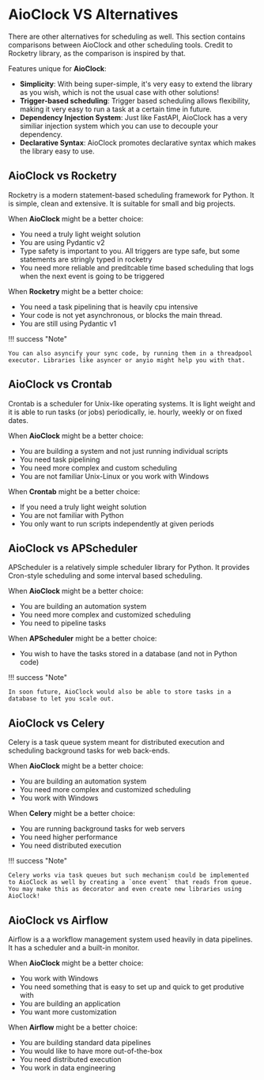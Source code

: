 # AioClock VS Alternatives

There are other alternatives for scheduling as well.
This section contains comparisons between AioClock
and other scheduling tools.
Credit to Rocketry library, as the comparison is inspired by that.

Features unique for **AioClock**:

- **Simplicity**: With being super-simple, it's very easy to extend the library as you wish, which is not the usual case with other solutions!
- **Trigger-based scheduling**: Trigger based scheduling allows flexibility, making it very easy to run a task at a certain time in future.
- **Dependency Injection System**: Just like FastAPI, AioClock has a very similiar injection system which you can use to decouple your dependency.
- **Declarative Syntax**: AioClock promotes declarative syntax which makes the library easy to use.

## AioClock vs Rocketry

Rocketry is a modern statement-based scheduling framework for Python. It is simple, clean and extensive. It is suitable for small and big projects.

When **AioClock** might be a better choice:

- You need a truly light weight solution
- You are using Pydantic v2
- Type safety is important to you. All triggers are type safe, but some statements are stringly typed in rocketry
- You need more reliable and preditcable time based scheduling that logs when the next event is going to be triggered

When **Rocketry** might be a better choice:

- You need a task pipelining that is heavily cpu intensive
- Your code is not yet asynchronous, or blocks the main thread.
- You are still using Pydantic v1

!!! success "Note"

    You can also asyncify your sync code, by running them in a threadpool executor. Libraries like asyncer or anyio might help you with that.

## AioClock vs Crontab

Crontab is a scheduler for Unix-like operating systems. It is light weight and it is able to run tasks (or jobs) periodically, ie. hourly, weekly or on fixed dates.

When **AioClock** might be a better choice:

- You are building a system and not just running individual scripts
- You need task pipelining
- You need more complex and custom scheduling
- You are not familiar Unix-Linux or you work with Windows

When **Crontab** might be a better choice:

- If you need a truly light weight solution
- You are not familiar with Python
- You only want to run scripts independently at given periods

## AioClock vs APScheduler

APScheduler is a relatively simple scheduler library for Python.
It provides Cron-style scheduling and some interval based scheduling.

When **AioClock** might be a better choice:

- You are building an automation system
- You need more complex and customized scheduling
- You need to pipeline tasks

When **APScheduler** might be a better choice:

- You wish to have the tasks stored in a database (and not in Python code)

!!! success "Note"

    In soon future, AioClock would also be able to store tasks in a database to let you scale out.

## AioClock vs Celery

Celery is a task queue system meant for distributed execution and
scheduling background tasks for web back-ends.

When **AioClock** might be a better choice:

- You are building an automation system
- You need more complex and customized scheduling
- You work with Windows

When **Celery** might be a better choice:

- You are running background tasks for web servers
- You need higher performance
- You need distributed execution

!!! success "Note"

    Celery works via task queues but such mechanism could be implemented to AioClock as well by creating a `once event` that reads from queue. You may make this as decorator and even create new libraries using AioClock!

## AioClock vs Airflow

Airflow is a a workflow management system used heavily
in data pipelines. It has a scheduler and a built-in monitor.

When **AioClock** might be a better choice:

- You work with Windows
- You need something that is easy to set up and quick to get produtive with
- You are building an application
- You want more customization

When **Airflow** might be a better choice:

- You are building standard data pipelines
- You would like to have more out-of-the-box
- You need distributed execution
- You work in data engineering
